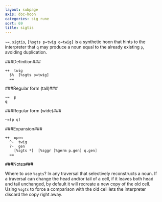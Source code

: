 ```yaml
---
layout: subpage
axis: doc-hoon
categories: sig rune
sort: 69
title: sigtis
---
```




`~=`, `sigtis`, `[%sgts p=twig q=twig]` is a synthetic hoon that
hints to the interpreter that `q` may produce a noun equal to the
already existing `p`, avoiding duplication.

###Definition###

    ++  twig  
      $%  [%sgts p=twig]
      ==

###Regular form (tall)###

    ~=  p
    q

###Regular form (wide)###

    ~=(p q)

###Expansion###
    
    ++  open
      ^-  twig
      ?-  gen
        [%sgts *]  [%sggr [%germ p.gen] q.gen]
      ==

###Notes###

Where to use `%sgts`?  In any traversal that selectively
reconstructs a noun.  If a traversal can change the head and/or
tail of a cell, if it leaves both head and tail unchanged, by
default it will recreate a new copy of the old cell.  Using
`%sgts` to force a comparison with the old cell lets the
interpreter discard the copy right away.
